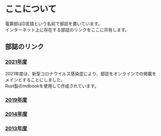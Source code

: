 # ここについて
電算部はD言語という名前で部誌を書いています。  
インターネット上に存在する部誌のリンクをここに共有します。  
## 部誌のリンク
### [2021年度](https://nitgc-densan-club.github.io/contents/kokasai/23rd/frontpage.html)  
2021年度は、新型コロナウイルス感染症により、部誌をオンラインでの掲載をメインとすることにしました。  
Rust製のmdbookを使用して作成されています。  
### [2019年度](https://gitlab.com/nitgc-densan-club/2019-club-journal/uploads/693be238c36934a936c13e6f8c99ac73/main.pdf)  
### [2014年度](https://www.dropbox.com/s/w7av9vhwqby5oy1/densan2014.pdf?dl=0)  
### [2013年度](https://www.dropbox.com/s/2gqmu2ntuolxmzn/2013電算部誌「D言語」.pdf)  
